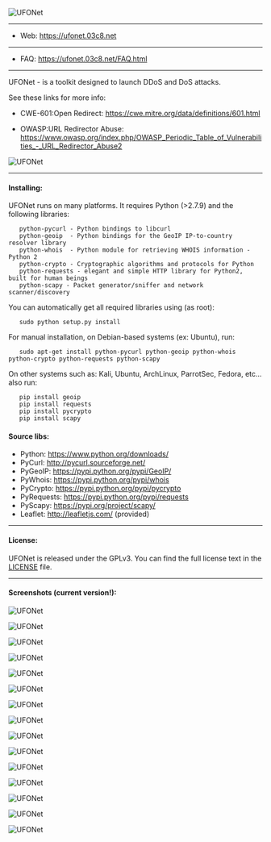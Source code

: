   ![UFONet](https://ufonet.03c8.net/ufonet/ufonet-singularity-welcome_small.png "UFONet Welcome")

----------

 + Web:  https://ufonet.03c8.net

----------

 + FAQ:  https://ufonet.03c8.net/FAQ.html

----------

  UFONet - is a toolkit designed to launch DDoS and DoS attacks.

  See these links for more info:

   - CWE-601:Open Redirect: 
     https://cwe.mitre.org/data/definitions/601.html

   - OWASP:URL Redirector Abuse: 
     https://www.owasp.org/index.php/OWASP_Periodic_Table_of_Vulnerabilities_-_URL_Redirector_Abuse2

  ![UFONet](https://ufonet.03c8.net/ufonet/ufonet-schema.png "UFONet Schema")

----------

#### Installing:

  UFONet runs on many platforms.  It requires Python (>2.7.9) and the following libraries:

       python-pycurl - Python bindings to libcurl
       python-geoip  - Python bindings for the GeoIP IP-to-country resolver library
       python-whois  - Python module for retrieving WHOIS information - Python 2
       python-crypto - Cryptographic algorithms and protocols for Python
       python-requests - elegant and simple HTTP library for Python2, built for human beings
       python-scapy - Packet generator/sniffer and network scanner/discovery

  You can automatically get all required libraries using (as root):

       sudo python setup.py install

  For manual installation, on Debian-based systems (ex: Ubuntu), run: 

       sudo apt-get install python-pycurl python-geoip python-whois python-crypto python-requests python-scapy

  On other systems such as: Kali, Ubuntu, ArchLinux, ParrotSec, Fedora, etc... also run:

       pip install geoip 
       pip install requests
       pip install pycrypto
       pip install scapy

####  Source libs:

   * Python: https://www.python.org/downloads/
   * PyCurl: http://pycurl.sourceforge.net/
   * PyGeoIP: https://pypi.python.org/pypi/GeoIP/
   * PyWhois: https://pypi.python.org/pypi/whois
   * PyCrypto: https://pypi.python.org/pypi/pycrypto
   * PyRequests: https://pypi.python.org/pypi/requests
   * PyScapy: https://pypi.org/project/scapy/
   * Leaflet: http://leafletjs.com/ (provided)

----------

####  License:

  UFONet is released under the GPLv3. You can find the full license text
in the [LICENSE](./docs/LICENSE) file.

----------

####  Screenshots (current version!):

  ![UFONet](https://ufonet.03c8.net/ufonet/ufonet-singularity-shell1_small.png "UFONet Shell")

  ![UFONet](https://ufonet.03c8.net/ufonet/ufonet-singularity-shell2_small.png "UFONet Shell Board")

  ![UFONet](https://ufonet.03c8.net/ufonet/ufonet-singularity-shell3_small.png "UFONet GUI Shell")

  ![UFONet](https://ufonet.03c8.net/ufonet/ufonet-singularity-welcome_small.png "UFONet GUI Welcome")

  ![UFONet](https://ufonet.03c8.net/ufonet/ufonet-singularity-main_small.png "UFONet GUI Main Panel")

  ![UFONet](https://ufonet.03c8.net/ufonet/ufonet-hydra-botnet_small.png "UFONet GUI Botnet")

  ![UFONet](https://ufonet.03c8.net/ufonet/ufonet-singularity-stats_small.png "UFONet GUI General Stats")

  ![UFONet](https://ufonet.03c8.net/ufonet/ufonet-singularity-ranking_small.png "UFONet GUI Ranking")

  ![UFONet](https://ufonet.03c8.net/ufonet/ufonet-hydra-board_small.png "UFONet GUI Board/Forum")

  ![UFONet](https://ufonet.03c8.net/ufonet/ufonet-singularity-grid_small.png "UFONet GUI Crypto Grid Board")

  ![UFONet](https://ufonet.03c8.net/ufonet/ufonet-singularity-grid2_small.png "UFONet GUI Grid Stats")

  ![UFONet](https://ufonet.03c8.net/ufonet/ufonet-singularity-wargames_small.png "UFONet GUI Wargames")

  ![UFONet](https://ufonet.03c8.net/ufonet/ufonet-singularity-attack_small.png "UFONet GUI Attack")

  ![UFONet](https://ufonet.03c8.net/ufonet/ufonet-gui3_small.png "UFONet GeoMap /deploying/")

  ![UFONet](https://ufonet.03c8.net/ufonet/ufonet-gui4_small.png "UFONet GeoMap /attacking/")

